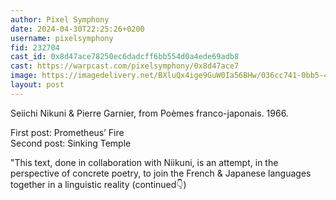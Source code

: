 ```yaml
---
author: Pixel Symphony
date: 2024-04-30T22:25:26+0200
username: pixelsymphony
fid: 232704
cast_id: 0x8d47ace78250ec6dadcff6bb554d0a4ede69adb8
cast: https://warpcast.com/pixelsymphony/0x8d47ace7
image: https://imagedelivery.net/BXluQx4ige9GuW0Ia56BHw/036cc741-0bb5-4ebd-a8cb-040043c55800/original
layout: post
---
```

Seiichi Nikuni & Pierre Garnier, from Poèmes franco-japonais. 1966.  
  
First post: Prometheus’ Fire  
Second post: Sinking Temple  
  
"This text, done in collaboration with Niikuni, is an attempt, in the perspective of concrete poetry, to join the French & Japanese languages together in a linguistic reality (continued👇)  

<img src='https://imagedelivery.net/BXluQx4ige9GuW0Ia56BHw/036cc741-0bb5-4ebd-a8cb-040043c55800/original' alt='' referrerpolicy='no-referrer'/>